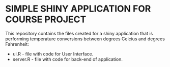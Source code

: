 # SIMPLE SHINY APPLICATION FOR COURSE PROJECT

This repository contains the files created for a shiny application that is performing temperature conversions between degrees Celcius and degrees Fahrenheit:

* ui.R - file with code for User Interface.
* server.R - file with code for back-end of application.
